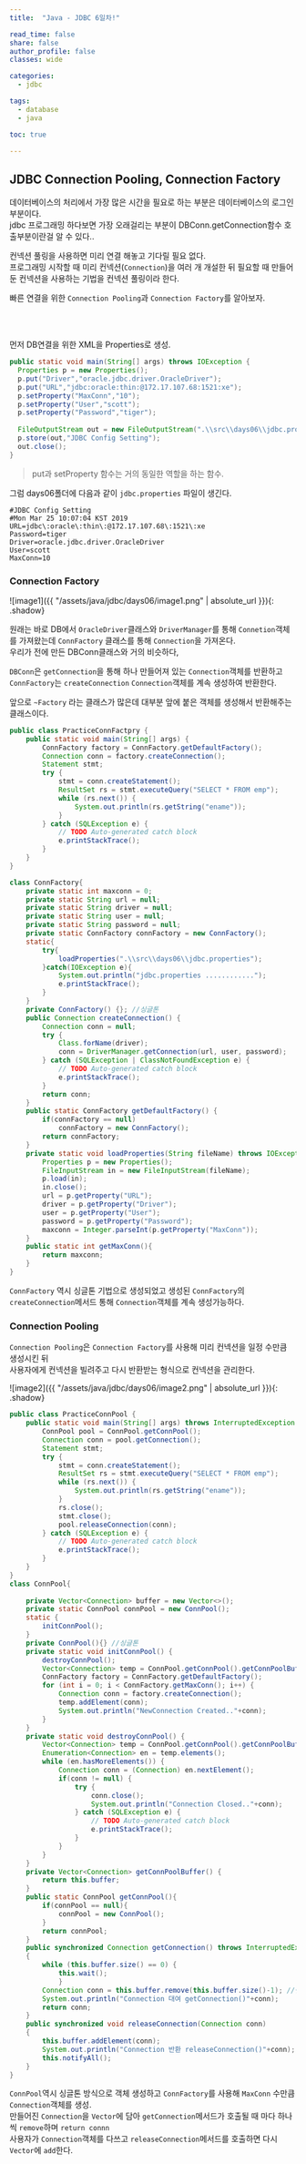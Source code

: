 ```yaml
---
title:  "Java - JDBC 6일차!"

read_time: false
share: false
author_profile: false
classes: wide

categories:
  - jdbc

tags:
  - database
  - java

toc: true

---
```



## JDBC Connection Pooling, Connection Factory 

데이터베이스의 처리에서 가장 많은 시간을 필요로 하는 부분은 데이터베이스의 로그인 부분이다.  
jdbc 프로그래밍 하다보면 가장 오래걸리는 부분이 DBConn.getConnection함수 호출부분이란걸 알 수 있다..  

컨넥션 풀링을 사용하면 미리 연결 해놓고 기다릴 필요 없다.  
프로그래밍 시작할 때 미리 컨넥션(`Connection`)을 여러 개 개설한 뒤 필요할 때 만들어 둔 컨넥션을 사용하는 기법을 컨넥션 풀링이라 한다.  

빠른 연결을 위한 `Connection Pooling`과 `Connection Factory`를 알아보자.  

<br><br>

먼저 DB연결을 위한 XML을  Properties로 생성.  

```java
public static void main(String[] args) throws IOException {
  Properties p = new Properties();
  p.put("Driver","oracle.jdbc.driver.OracleDriver");
  p.put("URL","jdbc:oracle:thin:@172.17.107.68:1521:xe");
  p.setProperty("MaxConn","10");
  p.setProperty("User","scott");
  p.setProperty("Password","tiger");
  
  FileOutputStream out = new FileOutputStream(".\\src\\days06\\jdbc.properties");
  p.store(out,"JDBC Config Setting");
  out.close();
}
```
> put과 setProperty 함수는 거의 동일한 역할을 하는 함수.  

그럼 days06폴더에 다음과 같이 `jdbc.properties` 파일이 생긴다.  

```
#JDBC Config Setting
#Mon Mar 25 10:07:04 KST 2019
URL=jdbc\:oracle\:thin\:@172.17.107.68\:1521\:xe
Password=tiger
Driver=oracle.jdbc.driver.OracleDriver
User=scott
MaxConn=10
```

### Connection Factory  

![image1]({{ "/assets/java/jdbc/days06/image1.png" | absolute_url }}){: .shadow}  

원래는 바로 DB에서 `OracleDriver`클래스와 `DriverManager`를 통해 `Connetion`객체를 가져왔는데 `ConnFactory` 클래스를 통해 `Connection`을 가져온다.  
우리가 전에 만든 DBConn클래스와 거의 비슷하다,  

`DBConn`은 `getConnection`을 통해 하나 만들어져 있는 `Connection`객체를 반환하고  
`ConnFactory`는 `createConnection` `Connection`객체를 계속 생성하여 반환한다.  


앞으로 `~Factory` 라는 클래스가 많은데 대부분 앞에 붙은 객체를 생성해서 반환해주는 클래스이다.  

```java
public class PracticeConnFactpry {
	public static void main(String[] args) {
		ConnFactory factory = ConnFactory.getDefaultFactory();
		Connection conn = factory.createConnection();
		Statement stmt;
		try {
			stmt = conn.createStatement();
			ResultSet rs = stmt.executeQuery("SELECT * FROM emp");
			while (rs.next()) {
				System.out.println(rs.getString("ename"));
			}
		} catch (SQLException e) {
			// TODO Auto-generated catch block
			e.printStackTrace();
		}
	}
}

class ConnFactory{
	private static int maxconn = 0;
	private static String url = null;
	private static String driver = null;
	private static String user = null;
	private static String password = null;
	private static ConnFactory connFactory = new ConnFactory();
	static{
		try{
			loadProperties(".\\src\\days06\\jdbc.properties");
		}catch(IOException e){
			System.out.println("jdbc.properties ............");
			e.printStackTrace();
		}
	}
	private ConnFactory() {}; //싱글톤
	public Connection createConnection() {
		Connection conn = null;
		try {
			Class.forName(driver);
			conn = DriverManager.getConnection(url, user, password);
		} catch (SQLException | ClassNotFoundException e) {
			// TODO Auto-generated catch block
			e.printStackTrace();
		}
		return conn;
	}
	public static ConnFactory getDefaultFactory() {
		if(connFactory == null)
			connFactory = new ConnFactory();
		return connFactory;
	}
	private static void loadProperties(String fileName) throws IOException {
		Properties p = new Properties();
		FileInputStream in = new FileInputStream(fileName);
		p.load(in);
		in.close();
		url = p.getProperty("URL");
		driver = p.getProperty("Driver");
		user = p.getProperty("User");
		password = p.getProperty("Password");
		maxconn = Integer.parseInt(p.getProperty("MaxConn"));
	}
	public static int getMaxConn(){
		return maxconn;
	}
}
```

`ConnFactory` 역시 싱글톤 기법으로 생성되었고 생성된 `ConnFactory`의 `createConnection`메서드 통해 `Connection`객체를 계속 생성가능하다.  


### Connection Pooling

`Connection Pooling`은 `Connection Factory`를 사용해 미리 컨넥션을 일정 수만큼 생성시킨 뒤  
사용자에게 컨넥션을 빌려주고 다시 반환받는 형식으로 컨넥션을 관리한다.  

![image2]({{ "/assets/java/jdbc/days06/image2.png" | absolute_url }}){: .shadow}  
  

```java
public class PracticeConnPool {
	public static void main(String[] args) throws InterruptedException {
		ConnPool pool = ConnPool.getConnPool();
		Connection conn = pool.getConnection();
		Statement stmt;
		try {
			stmt = conn.createStatement();
			ResultSet rs = stmt.executeQuery("SELECT * FROM emp");
			while (rs.next()) {
				System.out.println(rs.getString("ename"));
			}
			rs.close();
			stmt.close();
			pool.releaseConnection(conn);
		} catch (SQLException e) {
			// TODO Auto-generated catch block
			e.printStackTrace();
		}
	}
} 
class ConnPool{
	
	private Vector<Connection> buffer = new Vector<>();
    private static ConnPool connPool = new ConnPool();
    static {
    	initConnPool();
    }
    private ConnPool(){} //싱글톤
    private static void initConnPool() {
    	destroyConnPool();
    	Vector<Connection> temp = ConnPool.getConnPool().getConnPoolBuffer();
    	ConnFactory factory = ConnFactory.getDefaultFactory();
    	for (int i = 0; i < ConnFactory.getMaxConn(); i++) {
			Connection conn = factory.createConnection();
			temp.addElement(conn);
			System.out.println("NewConnection Created.."+conn);
		}
	}
	private static void destroyConnPool() {
		Vector<Connection> temp = ConnPool.getConnPool().getConnPoolBuffer();
		Enumeration<Connection> en = temp.elements();
		while (en.hasMoreElements()) {
			Connection conn = (Connection) en.nextElement();
			if(conn != null) {
				try {
					conn.close();
					System.out.println("Connection Closed.."+conn);
				} catch (SQLException e) {
					// TODO Auto-generated catch block
					e.printStackTrace();
				}
			}
		}
	}
	private Vector<Connection> getConnPoolBuffer() {
		return this.buffer;
	}
	public static ConnPool getConnPool(){
        if(connPool == null){
            connPool = new ConnPool();
        }
        return connPool;
    }
    public synchronized Connection getConnection() throws InterruptedException
    {
    	while (this.buffer.size() == 0) {
			this.wait();
			}
    	Connection conn = this.buffer.remove(this.buffer.size()-1); //맨끝의 Connection 대여
    	System.out.println("Connection 대여 getConnection()"+conn);
    	return conn;
    }
    public synchronized void releaseConnection(Connection conn)
    {
    	this.buffer.addElement(conn);
    	System.out.println("Connection 반환 releaseConnection()"+conn);
    	this.notifyAll();
    }
}
```


`ConnPool`역시 싱글톤 방식으로 객체 생성하고 `ConnFactory`를 사용해 `MaxConn` 수만큼 `Connection`객체를 생성.  
만들어진 `Connection`을 `Vector`에 담아 `getConnection`메서드가 호출될 때 마다 하나씩 `remove`하며 `return connn`  
사용자가 `Connection`객체를 다쓰고 `releaseConnection`메서드를 호출하면 다시 `Vector`에 `add`한다.
